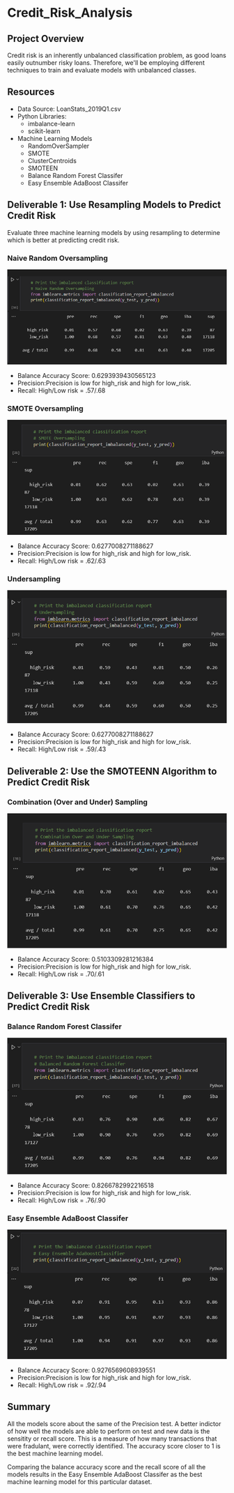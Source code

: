 # Credit_Risk_Analysis

## Project Overview
Credit risk is an inherently unbalanced classification problem, as good loans easily outnumber risky loans. Therefore, we'll be employing different techniques to train and evaluate models with unbalanced classes. 


## Resources
- Data Source: LoanStats_2019Q1.csv
- Python Libraries: 
    - imbalance-learn
    - scikit-learn
- Machine Learning Models
    - RandomOverSampler
    - SMOTE
    - ClusterCentroids
    - SMOTEEN
    - Balance Random Forest Classifer
    - Easy Ensemble AdaBoost Classifer
  

## Deliverable 1: Use Resampling Models to Predict Credit Risk

Evaluate three machine learning models by using resampling to determine which is better at predicting credit risk.

### Naive Random Oversampling

![Naive Random Oversampling](https://github.com/CorinneBean/Credit_Risk_Analysis/blob/305299b1dd4e9632a4638f2127f78e64a8b6ee16/Images/Naive%20Random%20Oversampling.png)

- Balance Accuracy Score: 0.6293939430565123
- Precision:Precision is low for high_risk and high for low_risk.
- Recall: High/Low risk = .57/.68 

### SMOTE Oversampling

![SMOTE Oversampling](https://github.com/CorinneBean/Credit_Risk_Analysis/blob/305299b1dd4e9632a4638f2127f78e64a8b6ee16/Images/SMOTE%20Oversampling.png)

- Balance Accuracy Score: 0.6277008271188627
- Precision:Precision is low for high_risk and high for low_risk.
- Recall: High/Low risk = .62/.63 

### Undersampling

![Undersampling](https://github.com/CorinneBean/Credit_Risk_Analysis/blob/d8b2912d2d81aefeb5ae80c5d900ba87fbe87b89/Images/under%20sampling.png)

- Balance Accuracy Score: 0.6277008271188627
- Precision:Precision is low for high_risk and high for low_risk.
- Recall: High/Low risk = .59/.43

## Deliverable 2: Use the SMOTEENN Algorithm to Predict Credit Risk

### Combination (Over and Under) Sampling

![Over and Under Sampling](https://github.com/CorinneBean/Credit_Risk_Analysis/blob/c83b2c50dc073dfeda177c9334dd62bfc80cdbd8/Images/Over%20and%20Under%20Sampling.png)

- Balance Accuracy Score: 0.5103309281216384
- Precision:Precision is low for high_risk and high for low_risk.
- Recall: High/Low risk = .70/.61


## Deliverable 3: Use Ensemble Classifiers to Predict Credit Risk

### Balance Random Forest Classifer

![Random Forest](https://github.com/CorinneBean/Credit_Risk_Analysis/blob/305299b1dd4e9632a4638f2127f78e64a8b6ee16/Images/Random%20Forest.png)

- Balance Accuracy Score: 0.8266782992216518
- Precision:Precision is low for high_risk and high for low_risk.
- Recall: High/Low risk = .76/.90

### Easy Ensemble AdaBoost Classifer

![Ensemble AdaBoost](https://github.com/CorinneBean/Credit_Risk_Analysis/blob/305299b1dd4e9632a4638f2127f78e64a8b6ee16/Images/Ensemble%20AdaBoost.png)

- Balance Accuracy Score: 0.9276569608939551
- Precision:Precision is low for high_risk and high for low_risk.
- Recall: High/Low risk = .92/.94


## Summary

All the models score about the same of the Precision test. A better indictor of how well the models are able to perform on test and new data is the sensitity or recall score. This is a measure of how many transactions that were fradulant, were correctly identified. The accuracy score closer to 1 is the best machine learning model. 

Comparing the balance accuracy score and the recall score of all the models results in the Easy Ensemble AdaBoost Classifer as the best machine learning model for this particular dataset. 





 
